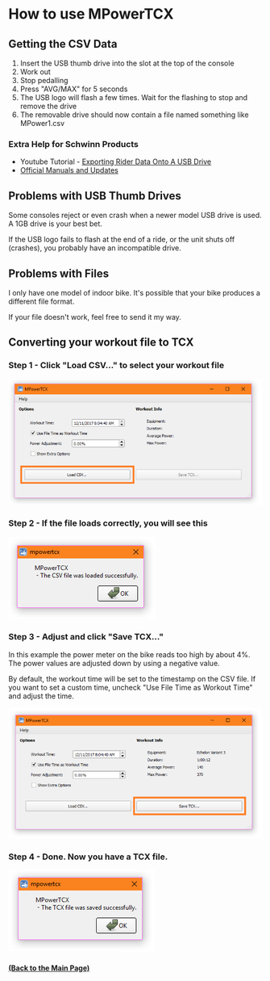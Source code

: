 # How to use MPowerTCX

## Getting the CSV Data
1. Insert the USB thumb drive into the slot at the top of the console
1. Work out
1. Stop pedalling
1. Press "AVG/MAX" for 5 seconds
1. The USB logo will flash a few times. Wait for the flashing to stop and remove the drive
1. The removable drive should now contain a file named something like MPower1.csv

### Extra Help for Schwinn Products
* Youtube Tutorial - [Exporting Rider Data Onto A USB Drive](https://www.youtube.com/watch?v=ENkHdcV_E70)
* [Official Manuals and Updates](https://support.corehandf.com/Product/?brand=1)

## Problems with USB Thumb Drives
Some consoles reject or even crash when a newer model USB drive is used. A 1GB drive is your best bet.

If the USB logo fails to flash at the end of a ride, or the unit shuts off (crashes), you probably have an incompatible drive.

## Problems with Files
I only have one model of indoor bike. It's possible that your bike produces a different file format.

If your file doesn't work, feel free to send it my way.

## Converting your workout file to TCX

### Step 1 - Click "Load CSV..." to select your workout file

![Step 1](images/mp1.PNG)

### Step 2 - If the file loads correctly, you will see this

![Step 2](images/mp2.PNG)

### Step 3 - Adjust and click "Save TCX..." 

In this example the power meter on the bike reads too high by about 4%. The power values are adjusted down by using a negative value. 

By default, the workout time will be set to the timestamp on the CSV file. If you want to set a custom time, uncheck "Use File Time as Workout Time" and adjust the time.

![Step 3](images/mp3.PNG)

### Step 4 - Done. Now you have a TCX file.

![Step 4](images/mp4.PNG)

#### [(Back to the Main Page)](README.md)
